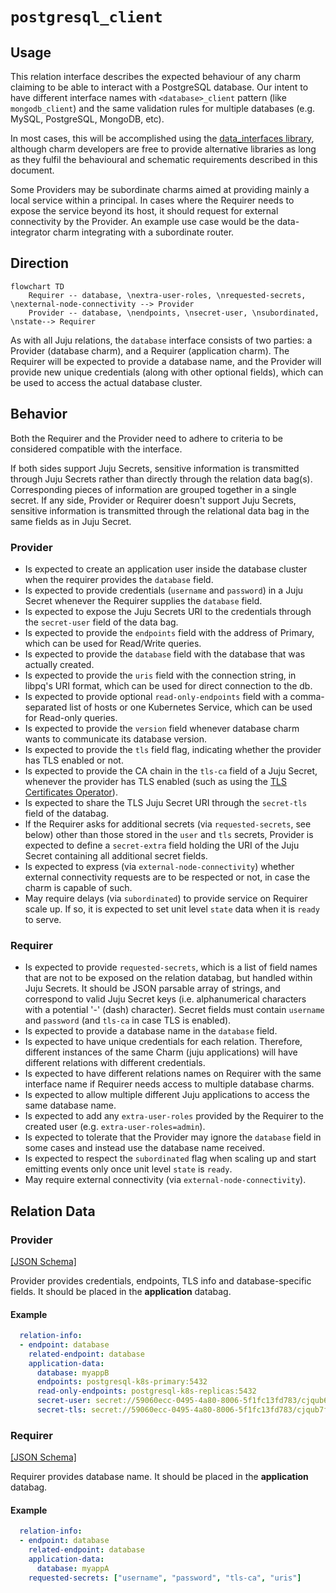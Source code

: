 # `postgresql_client`

## Usage

This relation interface describes the expected behaviour of any charm claiming to be able to interact with a PostgreSQL database.
Our intent to have different interface names with `<database>_client` pattern (like `mongodb_client`) and the same validation rules for multiple databases (e.g. MySQL, PostgreSQL, MongoDB, etc).

In most cases, this will be accomplished using the [data_interfaces library](https://github.com/canonical/data-platform-libs/blob/main/lib/charms/data_platform_libs/v0/data_interfaces.py), although charm developers are free to provide alternative libraries as long as they fulfil the behavioural and schematic requirements described in this document.

Some Providers may be subordinate charms aimed at providing mainly a local service within a principal. In cases where the Requirer needs to expose the service beyond its host, it should request for external connectivity by the Provider. An example use case would be the data-integrator charm integrating with a subordinate router.

## Direction

```mermaid
flowchart TD
    Requirer -- database, \nextra-user-roles, \nrequested-secrets, \nexternal-node-connectivity --> Provider
    Provider -- database, \nendpoints, \nsecret-user, \nsubordinated, \nstate--> Requirer
```

As with all Juju relations, the `database` interface consists of two parties: a Provider (database charm), and a Requirer (application charm). The Requirer will be expected to provide a database name, and the Provider will provide new unique credentials (along with other optional fields), which can be used to access the actual database cluster.

## Behavior

Both the Requirer and the Provider need to adhere to criteria to be considered compatible with the interface.

If both sides support Juju Secrets, sensitive information is transmitted through Juju Secrets rather than directly through the relation data bag(s). Corresponding pieces of information are grouped together in a single secret.
If any side, Provider or Requirer doesn't support Juju Secrets, sensitive information is transmitted through the relational data bag in the same fields as in Juju Secret.

### Provider
- Is expected to create an application user inside the database cluster when the requirer provides the `database` field.
- Is expected to provide credentials (`username` and `password`) in a Juju Secret whenever the Requirer supplies the `database` field.
- Is expected to expose the Juju Secrets URI to the credentials through the `secret-user` field of the data bag.
- Is expected to provide the `endpoints` field with the address of Primary, which can be used for Read/Write queries.
- Is expected to provide the `database` field with the database that was actually created.
- Is expected to provide the `uris` field with the connection string, in libpq's URI format, which can be used for direct connection to the db.
- Is expected to provide optional `read-only-endpoints` field with a comma-separated list of hosts or one Kubernetes Service, which can be used for Read-only queries.
- Is expected to provide the `version` field whenever database charm wants to communicate its database version.
- Is expected to provide the `tls` field flag, indicating whether the provider has TLS enabled or not.
- Is expected to provide the CA chain in the `tls-ca` field of a Juju Secret, whenever the provider has TLS enabled (such as using the [TLS Certificates Operator](https://github.com/canonical/tls-certificates-operator)).
- Is expected to share the TLS Juju Secret URI through the `secret-tls` field of the databag.
- If the Requirer asks for additional secrets (via `requested-secrets`, see below) other than those stored in the `user` and `tls` secrets, Provider is expected to define a `secret-extra` field holding the URI of the Juju Secret containing all additional secret fields.
- Is expected to express (via `external-node-connectivity`) whether external connectivity requests are to be respected or not, in case the charm is capable of such.
- May require delays (via `subordinated`) to provide service on Requirer scale up. If so, it is expected to set unit level `state` data when it is `ready` to serve.

### Requirer

- Is expected to provide `requested-secrets`, which is a list of field names that are not to be exposed on the relation databag, but handled within Juju Secrets. It should be JSON parsable array of strings, and correspond to valid Juju Secret keys (i.e. alphanumerical characters with a potential '-' (dash) character). Secret fields must contain `username` and `password` (and `tls-ca` in case TLS is enabled).
- Is expected to provide a database name in the `database` field.
- Is expected to have unique credentials for each relation. Therefore, different instances of the same Charm (juju applications) will have different relations with different credentials.
- Is expected to have different relations names on Requirer with the same interface name if Requirer needs access to multiple database charms.
- Is expected to allow multiple different Juju applications to access the same database name.
- Is expected to add any `extra-user-roles` provided by the Requirer to the created user (e.g. `extra-user-roles=admin`).
- Is expected to tolerate that the Provider may ignore the `database` field in some cases and instead use the database name received.
- Is expected to respect the `subordinated` flag when scaling up and start emitting events only once unit level `state` is `ready`.
- May require external connectivity (via `external-node-connectivity`).

## Relation Data

### Provider

[\[JSON Schema\]](./schemas/provider.json)

Provider provides credentials, endpoints, TLS info and database-specific fields. It should be placed in the **application** databag.


#### Example
```yaml
  relation-info:
  - endpoint: database
    related-endpoint: database
    application-data:
      database: myappB
      endpoints: postgresql-k8s-primary:5432
      read-only-endpoints: postgresql-k8s-replicas:5432
      secret-user: secret://59060ecc-0495-4a80-8006-5f1fc13fd783/cjqub6vubg2s77p3nio0
      secret-tls: secret://59060ecc-0495-4a80-8006-5f1fc13fd783/cjqub7fubg2s77p3niog
```

### Requirer

[\[JSON Schema\]](./schemas/requirer.json)

Requirer provides database name. It should be placed in the **application** databag.

#### Example

```yaml
  relation-info:
  - endpoint: database
    related-endpoint: database
    application-data:
      database: myappA
    requested-secrets: ["username", "password", "tls-ca", "uris"]
```
